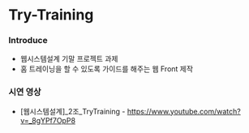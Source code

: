 # Try-Training

### Introduce
* 웹시스템설계 기말 프로젝트 과제
* 홈 트레이닝을 할 수 있도록 가이드를 해주는 웹 Front 제작

### 시연 영상
* [웹시스템설계]_2조_TryTraining - <https://www.youtube.com/watch?v=_8gYPf7OpP8>
